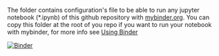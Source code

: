 The folder contains configuration's file to be able to run any jupyter notebook (*.ipynb) of this github repository with [mybinder.org](https://mybinder.org).
You can copy this folder at the root of you repo if you want to run your notebook with mybinder, for more info see [Using Binder](https://mybinder.readthedocs.io/en/latest/using.html)

[![Binder](https://mybinder.org/badge.svg)](https://mybinder.org/v2/gh/evcxr/evcxr/main?filepath=evcxr_jupyter%2Fsamples%2Fevcxr_jupyter_tour.ipynb)
